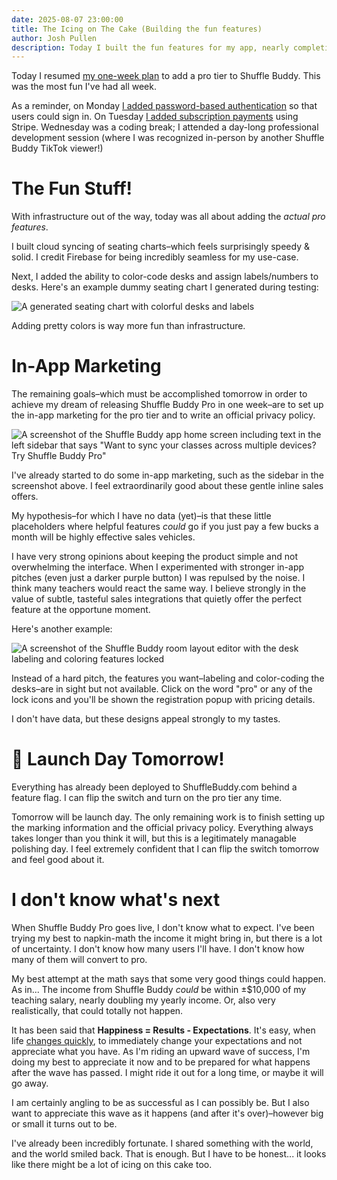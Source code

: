```yaml
---
date: 2025-08-07 23:00:00
title: The Icing on The Cake (Building the fun features)
author: Josh Pullen
description: Today I built the fun features for my app, nearly completing my week-long spring to launch Shuffle Buddy Pro. As I look forward to the launch, I can't help but consider how my life might change when it is released.
---
```


Today I resumed [my one-week plan](/blog/one-week-to-build-a-pro-tier) to add a pro tier to Shuffle Buddy. This was the most fun I've had all week.

As a reminder, on Monday [I added password-based authentication](/blog/maximum-ui-per-hour) so that users could sign in. On Tuesday [I added subscription payments](/blog/thank-goodness-billing-is-done) using Stripe. Wednesday was a coding break; I attended a day-long professional development session (where I was recognized in-person by another Shuffle Buddy TikTok viewer!)

# The Fun Stuff!

With infrastructure out of the way, today was all about adding the _actual pro features_.

I built cloud syncing of seating charts–which feels surprisingly speedy & solid. I credit Firebase for being incredibly seamless for my use-case.

Next, I added the ability to color-code desks and assign labels/numbers to desks. Here's an example dummy seating chart I generated during testing:

![A generated seating chart with colorful desks and labels](/images/posts/the-icing-on-the-cake-building-the-fun-features/test-seating-chart.png)

Adding pretty colors is way more fun than infrastructure.

# In-App Marketing

The remaining goals–which must be accomplished tomorrow in order to achieve my dream of releasing Shuffle Buddy Pro in one week–are to set up the in-app marketing for the pro tier and to write an official privacy policy.

![A screenshot of the Shuffle Buddy app home screen including text in the left sidebar that says "Want to sync your classes across multiple devices? Try Shuffle Buddy Pro"](/images/posts/the-icing-on-the-cake-building-the-fun-features/in-app-marketing-sync.png)

I've already started to do some in-app marketing, such as the sidebar in the screenshot above. I feel extraordinarily good about these gentle inline sales offers.

My hypothesis–for which I have no data (yet)–is that these little placeholders where helpful features _could_ go if you just pay a few bucks a month will be highly effective sales vehicles.

I have very strong opinions about keeping the product simple and not overwhelming the interface. When I experimented with stronger in-app pitches (even just a darker purple button) I was repulsed by the noise. I think many teachers would react the same way. I believe strongly in the value of subtle, tasteful sales integrations that quietly offer the perfect feature at the opportune moment.

Here's another example:

![A screenshot of the Shuffle Buddy room layout editor with the desk labeling and coloring features locked](/images/posts/the-icing-on-the-cake-building-the-fun-features/in-app-marketing-desks.png)

Instead of a hard pitch, the features you want–labeling and color-coding the desks–are in sight but not available. Click on the word "pro" or any of the lock icons and you'll be shown the registration popup with pricing details.

I don't have data, but these designs appeal strongly to my tastes.

# 🚀 Launch Day Tomorrow!

Everything has already been deployed to ShuffleBuddy.com behind a feature flag. I can flip the switch and turn on the pro tier any time.

Tomorrow will be launch day. The only remaining work is to finish setting up the marking information and the official privacy policy. Everything always takes longer than you think it will, but this is a legitimately managable polishing day. I feel extremely confident that I can flip the switch tomorrow and feel good about it.

# I don't know what's next

When Shuffle Buddy Pro goes live, I don't know what to expect. I've been trying my best to napkin-math the income it might bring in, but there is a lot of uncertainty. I don't know how many users I'll have. I don't know how many of them will convert to pro.

My best attempt at the math says that some very good things could happen. As in... The income from Shuffle Buddy _could_ be within ±$10,000 of my teaching salary, nearly doubling my yearly income. Or, also very realistically, that could totally not happen.

It has been said that **Happiness = Results - Expectations**. It's easy, when life [changes quickly](/blog/oops-im-a-famous-tiktoker-now), to immediately change your expectations and not appreciate what you have. As I'm riding an upward wave of success, I'm doing my best to appreciate it now and to be prepared for what happens after the wave has passed. I might ride it out for a long time, or maybe it will go away.

I am certainly angling to be as successful as I can possibly be. But I also want to appreciate this wave as it happens (and after it's over)–however big or small it turns out to be.

I've already been incredibly fortunate. I shared something with the world, and the world smiled back. That is enough. But I have to be honest... it looks like there might be a lot of icing on this cake too.
